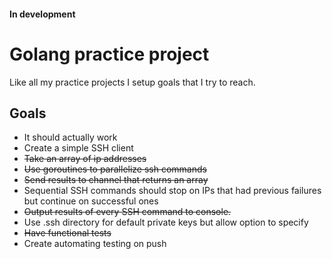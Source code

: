 #### In development

# Golang practice project

Like all my practice projects I setup goals that I try to reach.

## Goals
* It should actually work
* Create a simple SSH client
* ~~Take an array of ip addresses~~
* ~~Use goroutines to parallelize ssh commands~~
* ~~Send results to channel that returns an array~~
* Sequential SSH commands should stop on IPs that had previous failures but continue on successful ones
* ~~Output results of every SSH command to console.~~
* Use .ssh directory for default private keys but allow option to specify
* ~~Have functional tests~~
* Create automating testing on push




